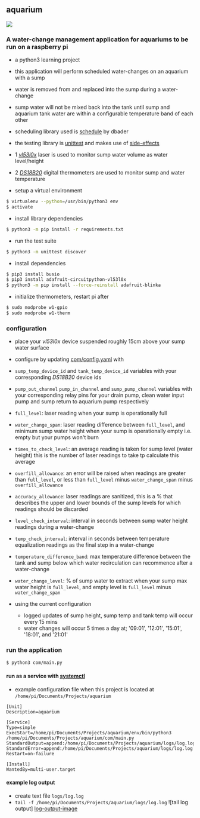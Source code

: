 ## aquarium
![](https://github.com/JayWebDevCom/aquarium/workflows/Python%20CI/badge.svg)

### A water-change management application for aquariums to be run on a raspberry pi
- a python3 learning project
- this application will perform scheduled water-changes on an aquarium with a sump
- water is removed from and replaced into the sump during a water-change
- sump water will not be mixed back into the tank until sump and aquarium tank water are within a configurable temperature band of each other


- scheduling library used is [schedule][scheduling-library] by dbader
- the testing library is [unittest] and makes use of [side-effects]


- 1 [_vl53l0x_][laser-distance-sensor] laser is used to monitor sump  water volume as water level/height
- 2 [_DS18B20_][digital-temp-sensor] digital thermometers are used to monitor sump and water temperature


- setup a virtual environment
```bash
$ virtualenv --python=/usr/bin/python3 env
$ activate
```

- install library dependencies
```bash
$ python3 -m pip install -r requirements.txt
```

- run the test suite
```bash
$ python3 -m unittest discover
```

- install dependencies
```bash
$ pip3 install busio
$ pip3 install adafruit-circuitpython-vl53l0x
$ python3 -m pip install --force-reinstall adafruit-blinka
```

- initialize thermometers, restart pi after
```bash
$ sudo modprobe w1-gpio
$ sudo modprobe w1-therm
```

### configuration
- place your _vl53l0x_ device suspended roughly 15cm above your sump water surface
- configure by updating [com/config.yaml](com/config.yaml) with
- `sump_temp_device_id` and `tank_temp_device_id` variables with your corresponding _DS18B20_  device ids
- `pump_out_channel` `pump_in_channel` and `sump_pump_channel` variables with your corresponding relay pins for your drain pump, clean water input pump and sump return to aquarium pump respectively
- `full_level`: laser reading when your sump is operationally full
- `water_change_span`: laser reading difference between `full_level`, and minimum sump water height when your sump is operationally empty i.e. empty but your pumps won't burn
- `times_to_check_level`: an average reading is taken for sump level (water height) this is the number of laser readings to take tp calculate this average
- `overfill_allowance`: an error will be raised when readings are greater than `full_level`, or less than `full_level` minus `water_change_span` minus `overfill_allowance`
- `accuracy_allowance`: laser readings are sanitized, this is a % that describes the upper and lower bounds of the sump levels for which readings should be discarded 
- `level_check_interval`: interval in seconds between sump water height readings during a water-change
- `temp_check_interval`:  interval in seconds between temperature equalization readings as the final step in a water-change
- `temperature_difference_band`: max temperature difference between the tank and sump below which water recirculation can recommence after a water-change
- `water_change_level`: % of sump water to extract when your sump max water height is `full_level`, and empty level is `full_level` minus `water_change_span`


- using the current configuration 
  - logged updates of sump height, sump temp and tank temp will occur every 15 mins
  - water changes will occur 5 times a day at; '09:01', '12:01', '15:01', '18:01', and '21:01'
  
### run the application
```bash
$ python3 com/main.py
```

#### run as a service with [systemctl]
 - example configuration file when this project is located at `/home/pi/Documents/Projects/aquarium`

```text
[Unit]
Description=aquarium

[Service]
Type=simple
ExecStart=/home/pi/Documents/Projects/aquarium/env/bin/python3 /home/pi/Documents/Projects/aquarium/com/main.py
StandardOutput=append:/home/pi/Documents/Projects/aquarium/logs/log.log
StandardError=append:/home/pi/Documents/Projects/aquarium/logs/log.log
Restart=on-failure

[Install]
WantedBy=multi-user.target
```

#### example log output
 - create text file `logs/log.log`
 - `tail -f /home/pi/Documents/Projects/aquarium/logs/log.log`
![tail log output] [log-output-image]

[log-output-image]: images/log_output.png?raw=true "Tail Log Output"
[scheduling-library]: https://github.com/dbader/schedule
[unittest]: (https://docs.python.org/3/library/unittest.html)
[side-effects]: https://docs.python.org/3/library/unittest.mock.html#quick-guide
[systemctl]: https://www.liquidweb.com/kb/what-is-systemctl-an-in-depth-overview/
[laser-distance-sensor]: https://www.hobbytronics.co.uk/vl53l0x
[digital-temp-sensor]: https://shop.pimoroni.com/products/ds18b20-programmable-resolution-1-wire-digital-thermometer
